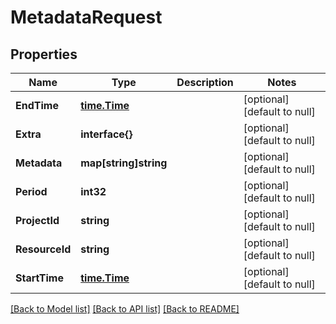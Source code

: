 # MetadataRequest

## Properties
Name | Type | Description | Notes
------------ | ------------- | ------------- | -------------
**EndTime** | [**time.Time**](time.Time.md) |  | [optional] [default to null]
**Extra** | **interface{}** |  | [optional] [default to null]
**Metadata** | **map[string]string** |  | [optional] [default to null]
**Period** | **int32** |  | [optional] [default to null]
**ProjectId** | **string** |  | [optional] [default to null]
**ResourceId** | **string** |  | [optional] [default to null]
**StartTime** | [**time.Time**](time.Time.md) |  | [optional] [default to null]

[[Back to Model list]](../README.md#documentation-for-models) [[Back to API list]](../README.md#documentation-for-api-endpoints) [[Back to README]](../README.md)


